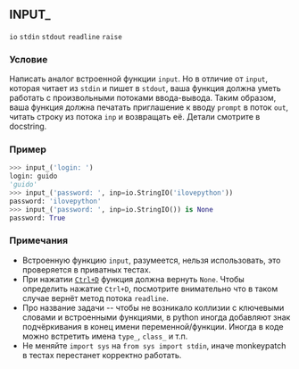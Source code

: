 ## INPUT_

`io` `stdin` `stdout` `readline` `raise`

### Условие

Написать аналог встроенной функции `input`. Но в отличие от `input`, которая читает из `stdin` и пишет в `stdout`, ваша функция должна уметь работать с произвольными потоками ввода-вывода. Таким образом, ваша функция должна печатать приглашение к вводу `prompt` в поток `out`, читать строку из потока `inp` и возвращать её. Детали смотрите в docstring.

### Пример

```python
>>> input_('login: ')
login: guido
'guido'
>>> input_('password: ', inp=io.StringIO('ilovepython'))
password: 'ilovepython'
>>> input_('password: ', inp=io.StringIO()) is None
password: True
```

### Примечания

* Встроенную функцию `input`, разумеется, нельзя использовать, это проверяется в приватных тестах.
* При нажатии [`Ctrl+D`](https://en.wikipedia.org/wiki/End-of-Transmission_character) функция должна вернуть `None`. Чтобы определить нажатие `Ctrl+D`, посмотрите внимательно что в таком случае вернёт метод потока `readline`.
* Про название задачи -- чтобы не возникало коллизии с ключевыми словами и встроенными функциями, в python иногда добавляют знак подчёркивания в конец имени переменной/функции. Иногда в коде можно встретить имена `type_`, `class_` и т.п.
* Не меняйте `import sys` на `from sys import stdin`, иначе monkeypatch в тестах перестанет корректно работать.
